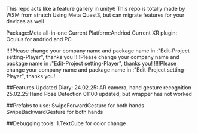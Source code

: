 This repo acts like a feature gallery in unity6
This repo is totally made by WSM from stratch
Using Meta Quest3, but can migrate features for your devices as well

Package:Meta all-in-one
Current Platform:Andriod
Current XR plugin: Oculus for andriod and PC

!!!!Please change your company name and package name in :"Edit-Project setting-Player", thanks you
!!!!Please change your company name and package name in :"Edit-Project setting-Player", thanks you!
!!!!Please change your company name and package name in :"Edit-Project setting-Player", thanks you!

##Features Updated Diary:
24.02.25: AR camera, hand gesture recognition 
25.02.25:Hand Pose Detection 01100 updated, but wrapper has not worked




##Prefabs to use:
SwipeForwardGesture for both hands
SwipeBackwardGesture for both hands

##Debugging tools:
1.TextCube for color change
